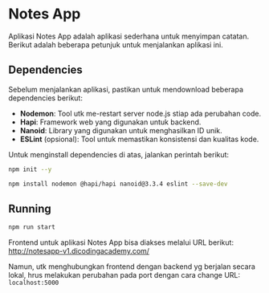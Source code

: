 # Notes App

Aplikasi Notes App adalah aplikasi sederhana untuk menyimpan catatan. Berikut adalah beberapa petunjuk untuk menjalankan aplikasi ini.

## Dependencies

Sebelum menjalankan aplikasi, pastikan untuk mendownload beberapa dependencies berikut:

- **Nodemon**: Tool utk me-restart server node.js stiap ada perubahan code.
- **Hapi**: Framework web yang digunakan untuk backend.
- **Nanoid**: Library yang digunakan untuk menghasilkan ID unik.
- **ESLint** (opsional): Tool untuk memastikan konsistensi dan kualitas kode.

Untuk menginstall dependencies di atas, jalankan perintah berikut:

```bash
npm init --y
```
```bash
npm install nodemon @hapi/hapi nanoid@3.3.4 eslint --save-dev
```

## Running
```bash
npm run start
```

Frontend untuk aplikasi Notes App bisa diakses melalui URL berikut:
http://notesapp-v1.dicodingacademy.com/

Namun, utk menghubungkan frontend dengan backend yg berjalan secara lokal, hrus melakukan perubahan pada port dengan cara change URL:  ```localhost:5000```


